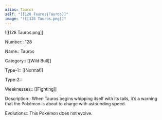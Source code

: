 ```yaml
---
alias: Tauros
self: "[[128 Tauros|Tauros]]"
image: "![[128 Tauros.png]]"
---
```


![[128 Tauros.png]]


Number:: 128

Name:: Tauros

Category:: [[Wild Bull]]

Type-1:: [[Normal]]

Type-2:: 

Weaknesses:: [[Fighting]] 

Description:: When Tauros begins whipping itself with its tails, it’s a warning that the Pokémon is about to charge with astounding speed.

Evolutions:: This Pokémon does not evolve.
